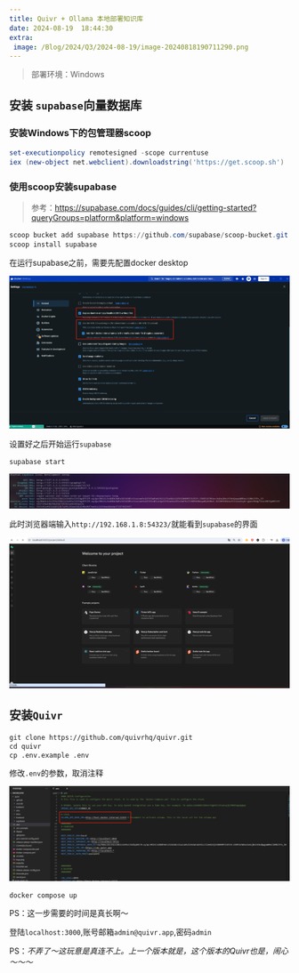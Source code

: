 ```yaml
---
title: Quivr + Ollama 本地部署知识库
date: 2024-08-19  18:44:30 
extra:
 image: /Blog/2024/Q3/2024-08-19/image-20240818190711290.png
---
```


> 部署环境：Windows

## 安装 `supabase`向量数据库

### 安装Windows下的包管理器scoop

```powershell
set-executionpolicy remotesigned -scope currentuse
iex (new-object net.webclient).downloadstring('https://get.scoop.sh')
```

### 使用scoop安装supabase

> 参考：https://supabase.com/docs/guides/cli/getting-started?queryGroups=platform&platform=windows

```powershell
scoop bucket add supabase https://github.com/supabase/scoop-bucket.git
scoop install supabase
```

在运行supabase之前，需要先配置docker desktop

![image-20240818190049174](image-20240818190049174.png)

设置好之后开始运行`supabase`

```
supabase start
```

![image-20240818190425901](image-20240818190425901.png)

此时浏览器端输入`http://192.168.1.8:54323/`就能看到`supabase`的界面

![image-20240818190711290](image-20240818190711290.png)



## 安装`Quivr`

```
git clone https://github.com/quivrhq/quivr.git 
cd quivr
cp .env.example .env
```

修改`.env`的参数，取消注释

![image-20240818190956726](image-20240818190956726.png)

```
docker compose up
```

PS：这一步需要的时间是真长啊～

登陆`localhost:3000`,账号邮箱`admin@quivr.app`,密码`admin`



PS：*不弄了～这玩意是真连不上。上一个版本就是，这个版本的Quivr也是，闹心～～～*





